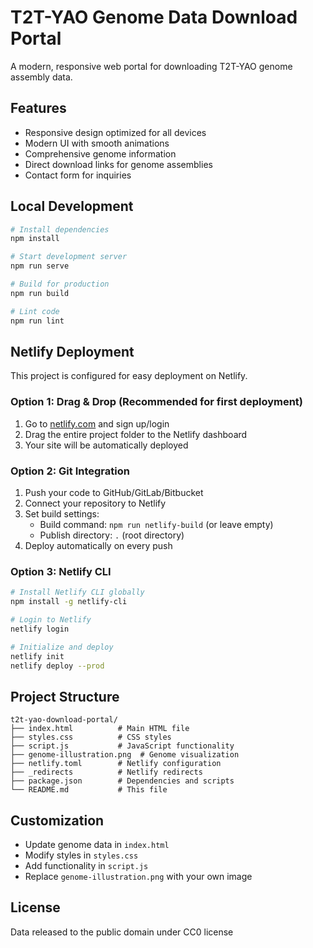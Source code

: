 # T2T-YAO Genome Data Download Portal

A modern, responsive web portal for downloading T2T-YAO genome assembly data.

## Features

- Responsive design optimized for all devices
- Modern UI with smooth animations
- Comprehensive genome information
- Direct download links for genome assemblies
- Contact form for inquiries

## Local Development

```bash
# Install dependencies
npm install

# Start development server
npm run serve

# Build for production
npm run build

# Lint code
npm run lint
```

## Netlify Deployment

This project is configured for easy deployment on Netlify.

### Option 1: Drag & Drop (Recommended for first deployment)

1. Go to [netlify.com](https://netlify.com) and sign up/login
2. Drag the entire project folder to the Netlify dashboard
3. Your site will be automatically deployed

### Option 2: Git Integration

1. Push your code to GitHub/GitLab/Bitbucket
2. Connect your repository to Netlify
3. Set build settings:
   - Build command: `npm run netlify-build` (or leave empty)
   - Publish directory: `.` (root directory)
4. Deploy automatically on every push

### Option 3: Netlify CLI

```bash
# Install Netlify CLI globally
npm install -g netlify-cli

# Login to Netlify
netlify login

# Initialize and deploy
netlify init
netlify deploy --prod
```

## Project Structure

```
t2t-yao-download-portal/
├── index.html          # Main HTML file
├── styles.css          # CSS styles
├── script.js           # JavaScript functionality
├── genome-illustration.png  # Genome visualization
├── netlify.toml        # Netlify configuration
├── _redirects          # Netlify redirects
├── package.json        # Dependencies and scripts
└── README.md           # This file
```

## Customization

- Update genome data in `index.html`
- Modify styles in `styles.css`
- Add functionality in `script.js`
- Replace `genome-illustration.png` with your own image

## License

Data released to the public domain under CC0 license 
